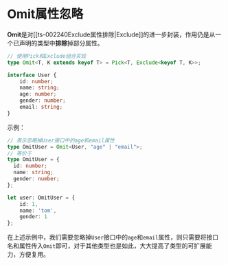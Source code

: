 # Omit属性忽略

**Omit**是对[[ts-002240Exclude属性排除|Exclude]]的进一步封装，作用仍是从一个已声明的类型中**排除**掉部分属性。

```typescript
// 使用Pick和Exclude组合实现
type Omit<T, K extends keyof T> = Pick<T, Exclude<keyof T, K>>;

interface User {
    id: number;
    name: string;
    age: number;
    gender: number;
    email: string;
}
```

示例：

```typescript
// 表示忽略掉User接口中的age和email属性
type OmitUser = Omit<User, "age" | "email">;
// 等价于
type OmitUser = {
  id: number;
  name: string;
  gender: number;
};

let user: OmitUser = {
    id: 1,
    name: 'tom',
    gender: 1
};
```

在上述示例中，我们需要忽略掉`User`接口中的`age`和`email`属性，则只需要将接口名和属性传入`Omit`即可，对于其他类型也是如此，大大提高了类型的可扩展能力，方便复用。



